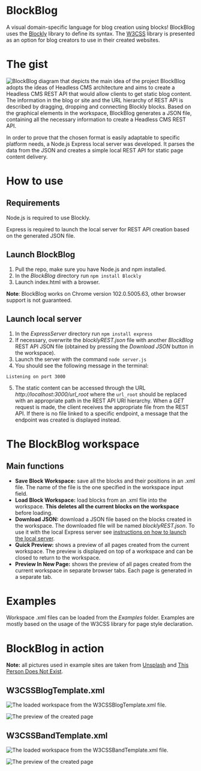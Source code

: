 # BlockBlog
A visual domain-specific language for blog creation using blocks!
BlockBlog uses the [Blockly](https://developers.google.com/blockly) library to define its syntax.
The [W3CSS](https://www.w3schools.com/w3css/default.asp) library is presented as an option for blog creators to use in their created websites.
# The gist
![BlockBlog diagram that depicts the main idea of the project](img/blockBlogDiagram.png)
BlockBlog adopts the ideas of Headless CMS architecture and aims to create a Headless CMS REST API that would allow clients to get static blog content.
The information in the blog or site and the URL hierarchy of REST API is described by dragging, dropping and connecting Blockly blocks.
Based on the graphical elements in the workspace, BlockBlog generates a JSON file, containing all the necessary information to create a Headless CMS REST API.

In order to prove that the chosen format is easily adaptable to specific platform needs, a Node.js Express local server was developed.
It parses the data from the JSON and creates a simple local REST API for static page content delivery.
# How to use
## Requirements
Node.js is required to use Blockly.

Express is required to launch the local server for REST API creation based on the generated JSON file.
## Launch BlockBlog
1. Pull the repo, make sure you have Node.js and npm installed.
2. In the *BlockBlog* directory run ```npm install Blockly```
3. Launch index.html with a browser.

**Note**: BlockBlog works on Chrome version 102.0.5005.63, other browser support is not guaranteed.

## Launch local server
1. In the *ExpressServer* directory run ```npm install express```
2. If necessary, overwrite the *blocklyREST.json* file with another *BlockBlog* REST API JSON file (obtained by pressing the *Download JSON* button in the workspace).
3. Launch the server with the command ```node server.js```
4. You should see the following message in the terminal:
```
Listening on port 3000
```
5. The static content can be accessed through the URL *http://localhost:3000/url_root* where the ```url_root``` should be replaced with an appropriate path in the REST API URI hierarchy. When a *GET* request is made, the client receives the appropriate file from the REST API. If there is no file linked to a specific endpoint, a message that the endpoint was created is displayed instead.
# The BlockBlog workspace
## Main functions
- **Save Block Workspace:** save all the blocks and their positions in an .xml file. The name of the file is the one specified in the workspace input field.
- **Load Block Workspace:** load blocks from an .xml file into the workspace. **This deletes all the current blocks on the workspace** before loading.
- **Download JSON:** download a JSON file based on the blocks created in the workspace. The downloaded file will be named *blocklyREST.json*. To use it with the local Express server see [instructions on how to launch the local server](#launch-local-server).
- **Quick Preview:** shows a preview of all pages created from the current workspace. The preview is displayed on top of a workspace and can be closed to return to the workspace.
- **Preview In New Page:** shows the preview of all pages created from the current workspace in separate browser tabs. Each page is generated in a separate tab.  
# Examples
Workspace .xml files can be loaded from the *Examples* folder.
Examples are mostly based on the usage of the W3CSS library for page style declaration.
# BlockBlog in action
**Note:** all pictures used in example sites are taken from [Unsplash](https://unsplash.com/) and [This Person Does Not Exist](https://this-person-does-not-exist.com/).
## W3CSSBlogTemplate.xml
![The loaded workspace from the W3CSSBlogTemplate.xml file.](img/blogTemplateWorkspace.jpg)

![The preview of the created page](img/blogTemplate.png)
## W3CSSBandTemplate.xml
![The loaded workspace from the W3CSSBandTemplate.xml file.](img/bandTemplateWorkspace.jpg)

![The preview of the created page](img/bandTemplate.png)